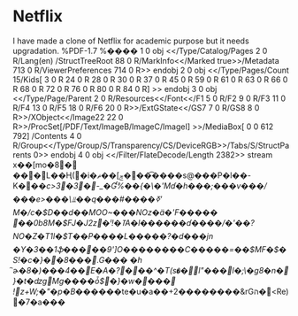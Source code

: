 # Netflix
I have made a clone of Netflix for academic purpose but it needs upgradation.
%PDF-1.7
%����
1 0 obj
<</Type/Catalog/Pages 2 0 R/Lang(en) /StructTreeRoot 88 0 R/MarkInfo<</Marked true>>/Metadata 713 0 R/ViewerPreferences 714 0 R>>
endobj
2 0 obj
<</Type/Pages/Count 15/Kids[ 3 0 R 24 0 R 28 0 R 30 0 R 37 0 R 45 0 R 59 0 R 61 0 R 63 0 R 66 0 R 68 0 R 72 0 R 76 0 R 80 0 R 84 0 R] >>
endobj
3 0 obj
<</Type/Page/Parent 2 0 R/Resources<</Font<</F1 5 0 R/F2 9 0 R/F3 11 0 R/F4 13 0 R/F5 18 0 R/F6 20 0 R>>/ExtGState<</GS7 7 0 R/GS8 8 0 R>>/XObject<</Image22 22 0 R>>/ProcSet[/PDF/Text/ImageB/ImageC/ImageI] >>/MediaBox[ 0 0 612 792] /Contents 4 0 R/Group<</Type/Group/S/Transparency/CS/DeviceRGB>>/Tabs/S/StructParents 0>>
endobj
4 0 obj
<</Filter/FlateDecode/Length 2382>>
stream
x��[mo�8� ���L��Ң(�i�ݼ]��ޡ����͡���s@���P�l��-K��*�c>3�3�-_�Ɠ%��{�\�'Mɗ�h���;���v���/���e>���\⫫��q���#����ߧ'	M�/c�$D��d��MOO~���NOz�ӓ�'F�����	��0b8M�$FJ�J2z�ˡ!�ߠA�l������ɗ����/�'��?NO�Z�T1l�$T��P����L�����?�d���jn
�Y�3��1ֆ�����9']O��������C�����=��$MF�$�S!�c�}��8���.G���
�h ҇ɚ�8�)���4��E�A�?���^�T(s`�`�l"���l�;\�g8�n�}�t�ǳgMg����ȱ$�}�w����
!z+W;�"�p�B����*��te�u�a��+2��������&rGה�<Re)�7�a���